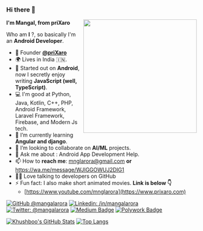 ### Hi there 👋

**I'm Mangal, from priXaro**
<img src="https://raw.githubusercontent.com/samtstern/samtstern/master/SparkyWFH-01.png" align="right" width="300px"></img>

Who am **I** ?, so basically I'm an **Android Developer**.

- 💼 Founder **[@priXaro](https://www.prixaro.com)**
- 🌍 Lives in India 🇮🇳.
- 🔭 Started out on **Android**, now I secretly enjoy writing **JavaScript (well, TypeScript)**.
- 💻 I'm good at Python, Java, Kotlin, C++, PHP, Android Framework, Laravel Framework, Firebase, and Modern Js tech.
- 🌱 I’m currently learning **Angular and django**.
- 👯 I’m looking to collaborate on **AI/ML** projects.
- 💬 Ask me about : Android App Development Help.
- 📫 How to **reach me**: mnglarora@gmail.com **or** https://wa.me/message/WJIGGOWUJ2DIG1
- 👩‍💻 Love talking to developers on GitHub
- ⚡ Fun fact: I also make short animated movies. **Link is below 👇**
  - [https://www.youtube.com/mnglarora](https://www.prixaro.com)

[![GitHub @mangalarora](https://img.shields.io/github/followers/mangalarora?label=follow&style=social)](https://github.com/mangalarora)
[![Linkedin: /in/mangalarora](https://img.shields.io/badge/-/in/MangalArora-blue?style=flat-square&logo=Linkedin&logoColor=white&link=https://www.linkedin.com/in/MangalArora/)](https://www.linkedin.com/in/MangalArora/)
[![Twitter: @mangalarora](https://img.shields.io/twitter/follow/mangalarora?style=social)](https://twitter.com/mangalarora)
[![Medium Badge](https://img.shields.io/badge/-@mangalarora-black?style=flat-square&labelColor=000000&logo=Medium&link=https://medium.com/@mangalarora)](https://medium.com/@mangalarora)
[![Polywork Badge](https://img.shields.io/badge/-mangalarora-orange?style=flat-square&logo=polywork&logoColor=black&link=http://polywork.com/mangalarora)](http://polywork.com/mangalarora)
  

[![Khushboo's GitHub Stats](https://github-readme-stats.vercel.app/api?username=mangalarora&hide=issues&count_private=true&show_icons=true&theme=calm)](https://github.com/mangalarora/github-readme-stats)
[![Top Langs](https://github-readme-stats.vercel.app/api/top-langs/?username=mangalarora&layout=compact&theme=calm)](https://github.com/mangalarora/github-readme-stats)








